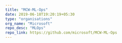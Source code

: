 ```yaml
---
title: "MCW-ML-Ops"
date: 2019-06-18T19:20:19+05:30
type: "organisations"
org_name: "Microsoft"
repo_desc: "MLOps"
repo_link: https://github.com/microsoft/MCW-ML-Ops
---
```

